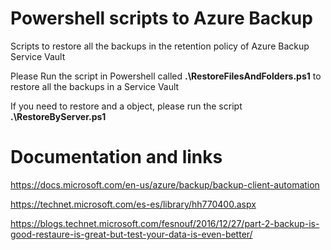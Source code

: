 # Powershell scripts to Azure Backup

Scripts to restore all the backups in the retention policy of Azure Backup Service Vault

Please Run the script in Powershell called <b>.\RestoreFilesAndFolders.ps1</b> to restore all the backups in a Service Vault

If you need to restore and a object, please run the script <b>.\RestoreByServer.ps1</b>

# Documentation and links
https://docs.microsoft.com/en-us/azure/backup/backup-client-automation

https://technet.microsoft.com/es-es/library/hh770400.aspx

https://blogs.technet.microsoft.com/fesnouf/2016/12/27/part-2-backup-is-good-restaure-is-great-but-test-your-data-is-even-better/